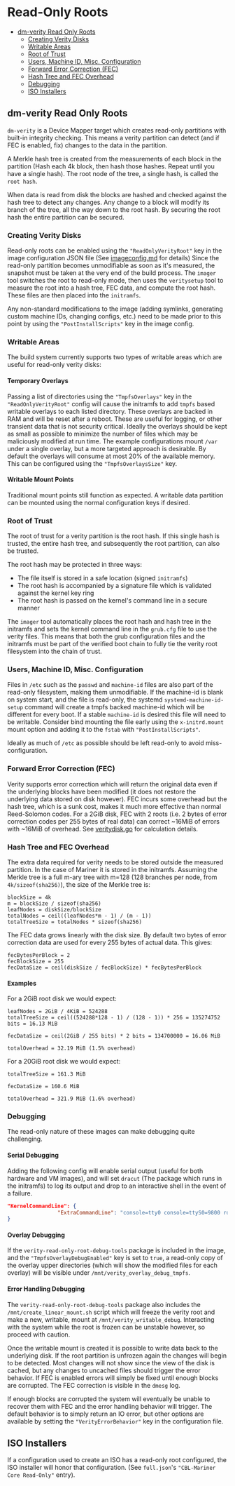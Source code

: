 Read-Only Roots
===

- [dm-verity Read Only Roots](#dm-verity-read-only-roots)
  - [Creating Verity Disks](#Creating-Verity-Disks)
  - [Writable Areas](#Writable-Areas)
  - [Root of Trust](#Root-of-Trust)
  - [Users, Machine ID, Misc. Configuration](#Users-Machine-ID-Misc-Configuration)
  - [Forward Error Correction (FEC)](#Forward-Error-Correction-(FEC))
  - [Hash Tree and FEC Overhead](#Hash-Tree-and-FEC-Overhead)
  - [Debugging](#Debugging)
  - [ISO Installers](#ISO-Installers)

## dm-verity Read Only Roots
`dm-verity` is a Device Mapper target which creates read-only partitions with built-in integrity checking. This means a verity partition can detect (and if FEC is enabled, fix) changes to the data in the partition.

A Merkle hash tree is created from the measurements of each block in the partition (Hash each 4k block, then hash those hashes. Repeat until you have a single hash). The root node of the tree, a single hash, is called the `root hash`.

When data is read from disk the blocks are hashed and checked against the hash tree to detect any changes. Any change to a block will modify its branch of the tree, all the way down to the root hash. By securing the root hash the entire partition can be secured.

### Creating Verity Disks
Read-only roots can be enabled using the `"ReadOnlyVerityRoot"` key in the image configuration JSON file (See [imageconfig.md](../formats/imageconfig.md#ReadOnlyVerityRoot) for details)
Since the read-only partition becomes unmodifiable as soon as it's measured, the snapshot must be taken at the very end of the build process. The `imager` tool switches the root to read-only mode, then uses the `veritysetup` tool to measure the root into a hash tree, FEC data, and compute the root hash. These files are then placed into the `initramfs`.

Any non-standard modifications to the image (adding symlinks, generating custom machine IDs, changing configs, etc.) need to be made prior to this point by using the `"PostInstallScripts"` key in the image config.

### Writable Areas
The build system currently supports two types of writable areas which are useful for read-only verity disks:

#### Temporary Overlays
Passing a list of directories using the `"TmpfsOverlays"` key in the `"ReadOnlyVerityRoot"` config will cause the initramfs to add `tmpfs` based writable overlays to each listed directory. These overlays are backed in RAM and will be reset after a reboot. These are useful for logging, or other transient data that is not security critical. Ideally the overlays should be kept as small as possible to minimize the number of files which may be maliciously modified at run time. The example configurations mount `/var` under a single overlay, but a more targeted approach is desirable. By default the overlays will consume at most 20% of the available memory. This can be configured using the `"TmpfsOverlaysSize"` key.

#### Writable Mount Points
Traditional mount points still function as expected. A writable data partition can be mounted using the normal configuration keys if desired.

### Root of Trust
The root of trust for a verity partition is the root hash. If this single hash is trusted, the entire hash tree, and subsequently the root partition, can also be trusted. 

The root hash may be protected in three ways:
- The file itself is stored in a safe location (signed `initramfs`)
- The root hash is accompanied by a signature file which is validated against the kernel key ring
- The root hash is passed on the kernel's command line in a secure manner

The `imager` tool automatically places the root hash and hash tree in the initramfs and sets the kernel command line in the `grub.cfg` file to use the verity files. This means that both the grub configuration files and the initramfs must be part of the verified boot chain to fully tie the verity root filesystem into the chain of trust.

### Users, Machine ID, Misc. Configuration
Files in `/etc` such as the `passwd` and `machine-id` files are also part of the read-only filesystem, making them unmodifiable. If the machine-id is blank on system start, and the file is read-only, the systemd `systemd-machine-id-setup` command will create a tmpfs backed machine-id which will be different for every boot. If a stable `machine-id` is desired this file will need to be writable. Consider bind mounting the file early using the `x-initrd.mount` mount option and adding it to the `fstab` with `"PostInstallScripts"`.

Ideally as much of `/etc` as possible should be left read-only to avoid miss-configuration.

### Forward Error Correction (FEC)
Verity supports error correction which will return the original data even if the underlying blocks have been modified (it does not restore the underlying data stored on disk however). FEC incurs some overhead but the hash tree, which is a sunk cost, makes it much more effective than normal Reed-Solomon codes. For a 2GiB disk, FEC with 2 roots (i.e. 2 bytes of error correction codes per 255 bytes of real data) can correct ~16MiB of errors with ~16MiB of overhead. See [veritydisk.go](../../tools/imagegen/configuration/veritydisk.go) for calculation details.

### Hash Tree and FEC Overhead
The extra data required for verity needs to be stored outside the measured partition. In the case of Mariner it is stored in the initramfs. Assuming the Merkle tree is a full m-ary tree with m=128 (128 branches per node, from `4k/sizeof(sha256)`), the size of the Merkle tree is:
```
blockSize = 4k
m = blockSize / sizeof(sha256)
leafNodes = diskSize/blockSize
totalNodes = ceil((leafNodes*m - 1) / (m - 1))
totalTreeSize = totalNodes * sizeof(sha256)
```

The FEC data grows linearly with the disk size. By default two bytes of error correction data are used for every 255 bytes of actual data. This gives:
```
fecBytesPerBlock = 2
fecBlockSize = 255
fecDataSize = ceil(diskSize / fecBlockSize) * fecBytesPerBlock
```

#### Examples
For a 2GiB root disk we would expect:
```
leafNodes = 2GiB / 4KiB = 524288
totalTreeSize = ceil((524288*128 - 1) / (128 - 1)) * 256 = 135274752 bits = 16.13 MiB

fecDataSize = ceil(2GiB / 255 bits) * 2 bits = 134700000 = 16.06 MiB

totalOverhead = 32.19 MiB (1.5% overhead)
```
For a 20GiB root disk we would expect:
```
totalTreeSize = 161.3 MiB

fecDataSize = 160.6 MiB

totalOverhead = 321.9 MiB (1.6% overhead)
```

### Debugging
The read-only nature of these images can make debugging quite challenging.
#### Serial Debugging
Adding the following config will enable serial output (useful for both hardware and VM images), and will set `dracut` (The package which runs in the initramfs) to log its output and drop to an interactive shell in the event of a failure.
```json
"KernelCommandLine": {
                "ExtraCommandLine": "console=tty0 console=ttyS0=9800 rd.debug rd.shell=1"
}
```

#### Overlay Debugging
If the `verity-read-only-root-debug-tools` package is included in the image, and the `"TmpfsOverlayDebugEnabled"` key is set to `true`, a read-only copy of the overlay upper directories (which will show the modified files for each overlay) will be visible under `/mnt/verity_overlay_debug_tmpfs`.

#### Error Handling Debugging
The `verity-read-only-root-debug-tools` package also includes the `/mnt/create_linear_mount.sh` script which will freeze the verity root and make a new, writable, mount at `/mnt/verity_writable_debug`. Interacting with the system while the root is frozen can be unstable however, so proceed with caution.

Once the writable mount is created it is possible to write data back to the underlying disk. If the root partition is unfrozen again the changes will begin to be detected. Most changes will not show since the view of the disk is cached, but any changes to uncached files should trigger the error behavior. If FEC is enabled errors will simply be fixed until enough blocks are corrupted. The FEC correction is visible in the `dmesg` log.

If enough blocks are corrupted the system will eventually be unable to recover them with FEC and the error handling behavior will trigger. The default behavior is to simply return an IO error, but other options are available by setting the `"VerityErrorBehavior"` key in the configuration file.

## ISO Installers
If a configuration used to create an ISO has a read-only root configured, the ISO installer will honor that configuration. (See `full.json`'s `"CBL-Mariner Core Read-Only"` entry).
